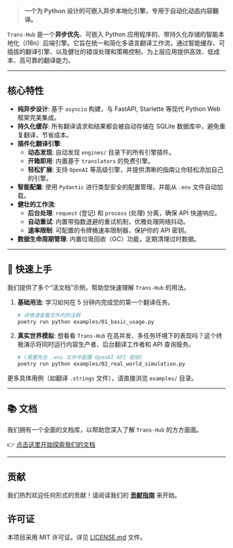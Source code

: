 
> **一个为 Python 设计的可嵌入异步本地化引擎，专用于自动化动态内容翻译。**

`Trans-Hub` 是一个**异步优先**、可嵌入 Python 应用程序的、带持久化存储的智能本地化（i18n）后端引擎。它旨在统一和简化多语言翻译工作流，通过智能缓存、可插拔的翻译引擎、以及健壮的错误处理和策略控制，为上层应用提供高效、低成本、高可靠的翻译能力。

---

## **核心特性**

- **纯异步设计**: 基于 `asyncio` 构建，与 FastAPI, Starlette 等现代 Python Web 框架完美集成。
- **持久化缓存**: 所有翻译请求和结果都会被自动存储在 SQLite 数据库中，避免重复翻译，节省成本。
- **插件化翻译引擎**:
  - **动态发现**: 自动发现 `engines/` 目录下的所有引擎插件。
  - **开箱即用**: 内置基于 `translators` 的免费引擎。
  - **轻松扩展**: 支持 `OpenAI` 等高级引擎，并提供清晰的指南让你轻松添加自己的引擎。
- **智能配置**: 使用 `Pydantic` 进行类型安全的配置管理，并能从 `.env` 文件自动加载。
- **健壮的工作流**:
  - **后台处理**: `request` (登记) 和 `process` (处理) 分离，确保 API 快速响应。
  - **自动重试**: 内置带指数退避的重试机制，优雅处理网络抖动。
  - **速率限制**: 可配置的令牌桶速率限制器，保护你的 API 密钥。
- **数据生命周期管理**: 内置垃圾回收（GC）功能，定期清理过时数据。

---

## **🚀 快速上手**

我们提供了多个“活文档”示例，帮助您快速理解 `Trans-Hub` 的用法。

1.  **基础用法**: 学习如何在 5 分钟内完成您的第一个翻译任务。
    ```bash
    # 详情请查看文件内的注释
    poetry run python examples/01_basic_usage.py
    ```

2.  **真实世界模拟**: 想看看 `Trans-Hub` 在高并发、多任务环境下的表现吗？这个终极演示将同时运行内容生产者、后台翻译工作者和 API 查询服务。
    ```bash
    # (需要先在 .env 文件中配置 OpenAI API 密钥)
    poetry run python examples/02_real_world_simulation.py
    ```

更多具体用例（如翻译 `.strings` 文件），请直接浏览 `examples/` 目录。

---

## **📚 文档**

我们拥有一个全面的文档库，以帮助您深入了解 `Trans-Hub` 的方方面面。

👉 [点击这里开始探索我们的文档](./docs/{lang}/index.md)

---

## **贡献**

我们热烈欢迎任何形式的贡献！请阅读我们的 **[贡献指南](./CONTRIBUTING.md)** 来开始。

## **许可证**

本项目采用 MIT 许可证。详见 [LICENSE.md](./LICENSE.md) 文件。